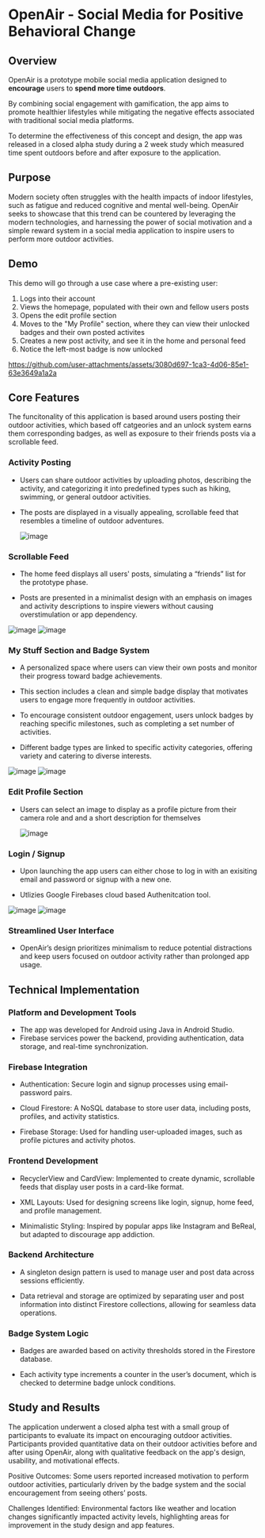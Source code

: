 # OpenAir - Social Media for Positive Behavioral Change

## Overview
OpenAir is a prototype mobile social media application designed to **encourage** 
users to **spend more time outdoors**.

By combining social engagement with gamification,
the app aims to promote healthier lifestyles while mitigating the negative effects 
associated with traditional social media platforms.

To determine the effectiveness of this concept and design, the app was
released in a closed alpha study during a 2 week study which measured 
time spent outdoors before and after exposure to the application.

## Purpose
Modern society often struggles with the health impacts of indoor lifestyles,
such as fatigue and reduced cognitive and mental well-being. 
OpenAir seeks to showcase that this trend can be countered by leveraging  the modern 
technologies, and harnessing the power of social motivation and a simple reward system 
in a social media application to inspire users to perform more outdoor activities.

## Demo
This demo will go through a use case where a pre-existing user: 

1. Logs into their account
2. Views the homepage, populated with their own and fellow users posts
3. Opens the edit profile section
4. Moves to the "My Profile" section, where they can view their unlocked
   badges and their own posted activites
5. Creates a new post activity, and see it in the home and personal feed
6. Notice the left-most badge is now unlocked

https://github.com/user-attachments/assets/3080d697-1ca3-4d06-85e1-63e3649a1a2a


## Core Features
The funcitonality of this application is based around users posting their
outdoor activities, which based off catgeories and an unlock system earns
them corresponding badges, as well as exposure to their friends posts via a 
scrollable feed.


### Activity Posting

- Users can share outdoor activities by uploading photos, describing the activity, 
  and categorizing it into predefined types such as hiking, swimming, or general outdoor 
  activities.

- The posts are displayed in a visually appealing, scrollable feed that resembles a
  timeline of outdoor adventures.

  ![image](https://github.com/user-attachments/assets/3c0f224c-19b4-48ff-8127-e3bcc8a22e04)

### Scrollable Feed

- The home feed displays all users' posts, simulating a “friends” list
  for the prototype phase.
  
- Posts are presented in a minimalist design with an emphasis on images
  and activity descriptions to inspire viewers without causing overstimulation
  or app dependency.

![image](https://github.com/user-attachments/assets/6ed621f4-4337-4b27-8638-7413e1942041) ![image](https://github.com/user-attachments/assets/dd3d30a7-d3ae-4031-b891-c7016c4afddb)


### My Stuff Section and Badge System

- A personalized space where users can view their own posts and monitor
  their progress toward badge achievements.
  
- This section includes a clean and simple badge display that motivates
  users to engage more frequently in outdoor activities.

- To encourage consistent outdoor engagement, users unlock badges by
  reaching specific milestones, such as completing a set number of activities.
  
- Different badge types are linked to specific activity categories, offering
  variety and catering to diverse interests.

![image](https://github.com/user-attachments/assets/eea14b93-cc61-44b2-9004-2a109159dcdc) ![image](https://github.com/user-attachments/assets/b638062a-cb6d-44e8-8b57-8a19c4a93564)

### Edit Profile Section

- Users can select an image to display as a profile picture from their
  camera role and and a short description for themselves

  ![image](https://github.com/user-attachments/assets/bed4440e-2ba6-4a3f-bbab-0a09d31d246f)

### Login / Signup 

- Upon launching the app users can either chose to log in with an exisiting email
  and password or signup with a new one.

- Utlizies Google Firebases cloud based Authenitcation tool.

![image](https://github.com/user-attachments/assets/b476bcad-b5b7-443b-9281-24b703b5d7fe) ![image](https://github.com/user-attachments/assets/36ddd0bb-2b02-4e9c-816c-1d2c4ba51d5f)


  
### Streamlined User Interface

- OpenAir’s design prioritizes minimalism to reduce potential distractions
  and keep users focused on outdoor activity rather than prolonged app usage.

## Technical Implementation

### Platform and Development Tools

- The app was developed for Android using Java in Android Studio.
- Firebase services power the backend, providing authentication,
  data storage, and real-time synchronization.
  
### Firebase Integration

- Authentication: Secure login and signup processes using email-password pairs.
  
- Cloud Firestore: A NoSQL database to store user data, including posts, profiles,
  and activity statistics.
  
- Firebase Storage: Used for handling user-uploaded images, such as profile pictures
  and activity photos.
  
### Frontend Development

- RecyclerView and CardView: Implemented to create dynamic, scrollable feeds that
  display user posts in a card-like format.
  
- XML Layouts: Used for designing screens like login, signup, home feed,
  and profile management.
  
- Minimalistic Styling: Inspired by popular apps like Instagram and BeReal,
  but adapted to discourage app addiction.
  
### Backend Architecture

- A singleton design pattern is used to manage user and post data across
  sessions efficiently.
  
- Data retrieval and storage are optimized by separating user and post information
  into distinct Firestore collections, allowing for seamless data operations.
  
### Badge System Logic

- Badges are awarded based on activity thresholds stored in the Firestore database.
  
- Each activity type increments a counter in the user’s document, which is checked
  to determine badge unlock conditions.
  
## Study and Results
The application underwent a closed alpha test with a small group of participants 
to evaluate its impact on encouraging outdoor activities. Participants provided 
quantitative data on their outdoor activities before and after using OpenAir, 
along with qualitative feedback on the app's design, usability, and motivational effects.

Positive Outcomes:
Some users reported increased motivation to perform outdoor activities, 
particularly driven by the badge system and the social encouragement from 
seeing others’ posts.

Challenges Identified:
Environmental factors like weather and location changes significantly 
impacted activity levels, highlighting areas for improvement in the study 
design and app features.
